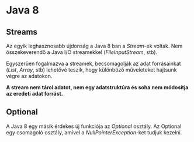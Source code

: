 # Java 8

## Streams

Az egyik leghasznosabb újdonság a Java 8 ban a _Stream_-ek voltak.
Nem összekeverendő a Java I/O streamekkel (_FileInputStream_, stb).

Egyszerűen fogalmazva a streamek, becsomagolják az adat forrásainkat (_List_, _Array_, stb) lehetővé teszik, 
hogy különböző műveleteket hajtsunk végre az adatokon.

**A stream nem tárol adatot, nem egy adatstruktúra és soha nem módosítja az eredeti adat forrást.**

## Optional

A Java 8 egy másik érdekes új funkciója az _Optional_ osztály. Az Optional
egy csomagoló osztály, amivel a _NullPointerException_-ket tudjuk kezelni.
